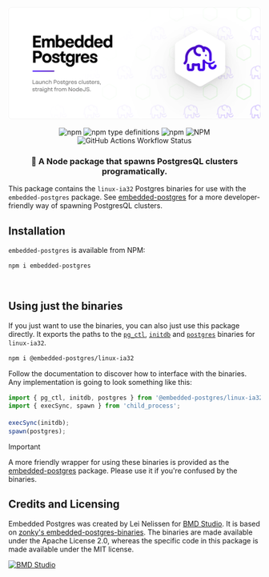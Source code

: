 ![Embedded Postgres](https://github.com/leinelissen/embedded-postgres/raw/master/docs/images/embedded-postgres-header.svg)

<div align="center">

![npm](https://img.shields.io/npm/v/@embedded-postgres/linux-ia32)
![npm type definitions](https://img.shields.io/npm/types/@embedded-postgres/linux-ia32)
![npm](https://img.shields.io/npm/dy/@embedded-postgres/linux-ia32)
![NPM](https://img.shields.io/npm/l/@embedded-postgres/linux-ia32)
![GitHub Actions Workflow Status](https://img.shields.io/github/actions/workflow/status/leinelissen/embedded-postgres/test.yml)

</div>

<h3 align="center">
    🐘 A Node package that spawns PostgresQL clusters programatically.
</h3>

This package contains the `linux-ia32` Postgres binaries for use with the `embedded-postgres`
package. See
[embedded-postgres](https://github.com/leinelissen/embedded-postgres) for a more
developer-friendly way of spawning PostgresQL clusters.

## Installation
`embedded-postgres` is available from NPM:

```sh
npm i embedded-postgres
```

<br />

## Using just the binaries
If you just want to use the binaries, you can also just use this package
directly. It exports the paths to the
[`pg_ctl`](https://www.postgresql.org/docs/current/app-pg-ctl.html),
[`initdb`](https://www.postgresql.org/docs/current/app-initdb.html) and
[`postgres`](https://www.postgresql.org/docs/current/app-postgres.html) binaries
for `linux-ia32`.

```sh
npm i @embedded-postgres/linux-ia32
```


Follow the documentation to discover how to interface with the binaries. Any implementation is going to look something like this:
```ts
import { pg_ctl, initdb, postgres } from '@embedded-postgres/linux-ia32'
import { execSync, spawn } from 'child_process';

execSync(initdb);
spawn(postgres);
```

> [!IMPORTANT]  
> A more friendly wrapper for using these binaries is provided as the
> [embedded-postgres](https://github.com/leinelissen/embedded-postgres) package.
> Please use it if you're confused by the binaries.

## Credits and Licensing
Embedded Postgres was created by Lei Nelissen for [BMD
Studio](https://bmd.studio). It is based on [zonky's
embedded-postgres-binaries](https://github.com/zonkyio/embedded-postgres). The
binaries are made available under the Apache License 2.0, whereas the specific
code in this package is made available under the MIT license.

<a href="https://bmd.studio">
    <img src="https://github.com/leinelissen/embedded-postgres/raw/master/docs/images/logo-bmd.svg" alt="BMD Studio" width="150" height="150" />
</a>

<br />
